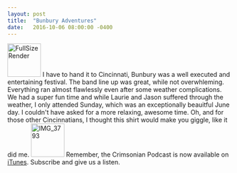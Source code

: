 ```yaml
---
layout: post
title:  "Bunbury Adventures"
date:   2016-10-06 08:00:00 -0400
---
```

<a data-flickr-embed="true"  href="https://www.flickr.com/photos/crimsonrhoads/26912511783/in/datetaken/" title="FullSizeRender"><img src="https://c8.staticflickr.com/8/7316/26912511783_90a119b87e_s.jpg" width="75" height="75" alt="FullSizeRender"></a><script async src="//embedr.flickr.com/assets/client-code.js" charset="utf-8"></script>
I have to hand it to Cincinnati, Bunbury was a well executed and entertaining festival. The band line up was great, while not overwhleming. Everything ran almost flawlessly even after some weather complications. We had a super fun time and while Laurie and Jason suffered through the weather, I only attended Sunday, which was an exceptionally beauitful June day. I couldn't have asked for a more relaxing, awesome time. Oh, and for those other Cincinnatians, I thought this shirt would make you giggle, like it did me.
<a data-flickr-embed="true"  href="https://www.flickr.com/photos/crimsonrhoads/27486072176/in/datetaken/" title="IMG_3793"><img src="https://c1.staticflickr.com/8/7795/27486072176_280a79120d_s.jpg" width="75" height="75" alt="IMG_3793"></a><script async src="//embedr.flickr.com/assets/client-code.js" charset="utf-8"></script>
Remember, the Crimsonian Podcast is now available on [iTunes](https://itunes.apple.com/us/podcast/crimsonian/id1120793848?mt=2). Subscribe and give us a listen.

